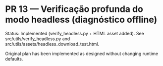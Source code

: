 # PR 13 — Verificação profunda do modo headless (diagnóstico offline)

Status: Implemented (verify_headless.py + HTML asset added). See src/utils/verify_headless.py and src/utils/assets/headless_download_test.html.

Original plan has been implemented as designed without changing runtime defaults.
